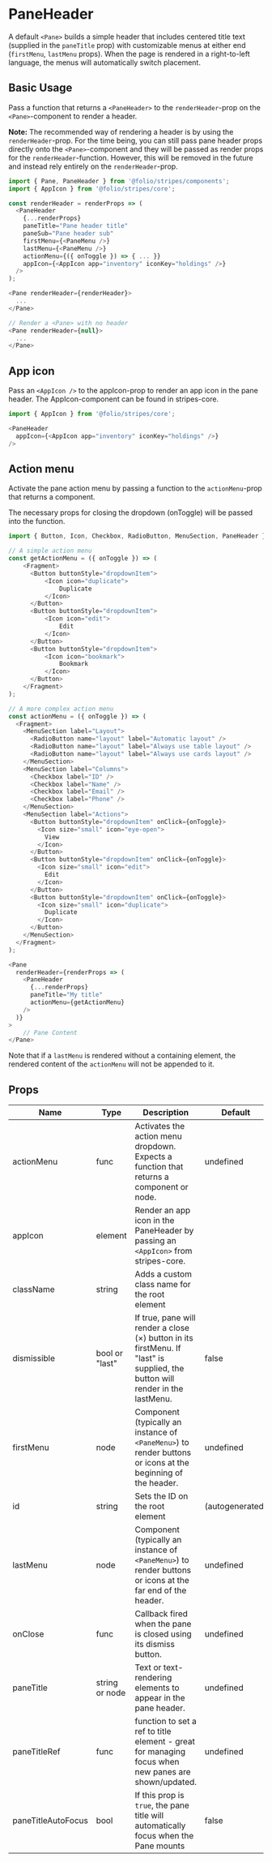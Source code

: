 # PaneHeader
A default `<Pane>` builds a simple header that includes centered title text (supplied in the `paneTitle` prop) with customizable menus at either end (`firstMenu`, `lastMenu` props). When the page is rendered in a right-to-left language, the menus will automatically switch placement.

## Basic Usage
Pass a function that returns a `<PaneHeader>` to the `renderHeader`-prop on the `<Pane>`-component to render a header.

**Note:** The recommended way of rendering a header is by using the `renderHeader`-prop. For the time being, you can still pass pane header props directly onto the `<Pane>`-component and they will be passed as render props for the `renderHeader`-function. However, this will be removed in the future and instead rely entirely on the `renderHeader`-prop.

```js
import { Pane, PaneHeader } from '@folio/stripes/components';
import { AppIcon } from '@folio/stripes/core';

const renderHeader = renderProps => (
  <PaneHeader
    {...renderProps}
    paneTitle="Pane header title"
    paneSub="Pane header sub"
    firstMenu={<PaneMenu />}
    lastMenu={<PaneMenu />}
    actionMenu={({ onToggle }) => { ... }}
    appIcon={<AppIcon app="inventory" iconKey="holdings" />}
  />
);

<Pane renderHeader={renderHeader}>
  ...
</Pane>

// Render a <Pane> with no header
<Pane renderHeader={null}>
  ...
</Pane>
```

## App icon
Pass an `<AppIcon />` to the appIcon-prop to render an app icon in the pane header. The AppIcon-component can be found in stripes-core.

```js
import { AppIcon } from '@folio/stripes/core';

<PaneHeader
  appIcon={<AppIcon app="inventory" iconKey="holdings" />} 
/>
```

## Action menu
Activate the pane action menu by passing a function to the `actionMenu`-prop that returns a component.

The necessary props for closing the dropdown (onToggle) will be passed into the function.

```js
import { Button, Icon, Checkbox, RadioButton, MenuSection, PaneHeader } from '@folio/stripes/components';

// A simple action menu
const getActionMenu = ({ onToggle }) => (
    <Fragment>
      <Button buttonStyle="dropdownItem">
          <Icon icon="duplicate">
              Duplicate
          </Icon>
      </Button>
      <Button buttonStyle="dropdownItem">
          <Icon icon="edit">
              Edit
          </Icon>
      </Button>
      <Button buttonStyle="dropdownItem">
          <Icon icon="bookmark">
              Bookmark
          </Icon>
      </Button>
    </Fragment>
);

// A more complex action menu
const actionMenu = ({ onToggle }) => (
  <Fragment>
    <MenuSection label="Layout">
      <RadioButton name="layout" label="Automatic layout" />
      <RadioButton name="layout" label="Always use table layout" />
      <RadioButton name="layout" label="Always use cards layout" />
    </MenuSection>
    <MenuSection label="Columns">
      <Checkbox label="ID" />
      <Checkbox label="Name" />
      <Checkbox label="Email" />
      <Checkbox label="Phone" />
    </MenuSection>
    <MenuSection label="Actions">
      <Button buttonStyle="dropdownItem" onClick={onToggle}>
        <Icon size="small" icon="eye-open">
          View
        </Icon>
      </Button>
      <Button buttonStyle="dropdownItem" onClick={onToggle}>
        <Icon size="small" icon="edit">
          Edit
        </Icon>
      </Button>
      <Button buttonStyle="dropdownItem" onClick={onToggle}>
        <Icon size="small" icon="duplicate">
          Duplicate
        </Icon>
      </Button>
    </MenuSection>
  </Fragment>
);

<Pane 
  renderHeader={renderProps => (
    <PaneHeader
      {...renderProps}
      paneTitle="My title" 
      actionMenu={getActionMenu}
    />
  )}
>
    // Pane Content
</Pane>
```
Note that if a `lastMenu` is rendered without a containing element, the rendered content of the `actionMenu` will not be appended to it.

## Props
Name | Type | Description | Default
--- | --- | --- | ---
actionMenu | func | Activates the action menu dropdown. Expects a function that returns a component or node. | undefined
appIcon | element | Render an app icon in the PaneHeader by passing an `<AppIcon>` from stripes-core. |  | undefined
className | string | Adds a custom class name for the root element | |
dismissible | bool or "last"| If true, pane will render a close (&times;) button in its firstMenu. If "last" is supplied, the button will render in the lastMenu. | false
firstMenu | node | Component (typically an instance of `<PaneMenu>`) to render buttons or icons at the beginning of the header. | undefined
id | string | Sets the ID on the root element | (autogenerated)
lastMenu | node | Component (typically an instance of `<PaneMenu>`) to render buttons or icons at the far end of the header. | undefined
onClose | func | Callback fired when the pane is closed using its dismiss button. | undefined
paneTitle | string or node | Text or text-rendering elements to appear in the pane header. | undefined
paneTitleRef | func | function to set a ref to title element - great for managing focus when new panes are shown/updated. | undefined
paneTitleAutoFocus | bool | If this prop is `true`, the pane title will automatically focus when the Pane mounts | false

